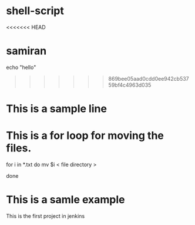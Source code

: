 # shell-script
<<<<<<< HEAD

samiran
=======
echo "hello"
>>>>>>> 869bee05aad0cdd0ee942cb53759bf4c4963d035

# This is a sample line

# This is a for loop for moving the files.

for i in *.txt
do
mv $i < file directory >

done


# This is a samle example

This is the first project in jenkins
